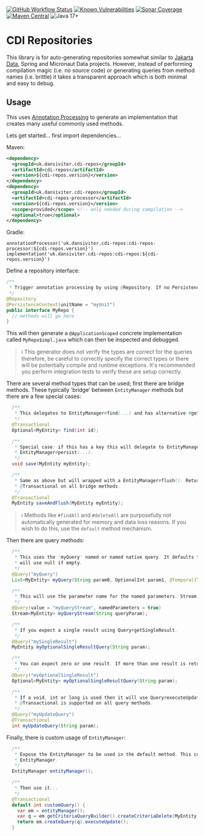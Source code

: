 [![GitHub Workflow Status](https://img.shields.io/github/actions/workflow/status/dansiviter/cdi-repos/deploy.yaml?style=flat-square)](https://github.com/dansiviter/cdi-repos/actions/workflows/deploy.yaml) [![Known Vulnerabilities](https://snyk.io/test/github/dansiviter/cdi-repos/badge.svg?style=flat-square)](https://snyk.io/test/github/dansiviter/cdi-repos) [![Sonar Coverage](https://img.shields.io/sonar/coverage/dansiviter_cdi-repos?server=https%3A%2F%2Fsonarcloud.io&style=flat-square)](https://sonarcloud.io/dashboard?id=dansiviter_cdi-repos) [![Maven Central](https://img.shields.io/maven-central/v/uk.dansiviter.cdi-repos/cdi-repos-project?style=flat-square)](https://search.maven.org/artifact/uk.dansiviter.cdi-repos/cdi-repos-project) ![Java 17+](https://img.shields.io/badge/-Java%2017%2B-informational?style=flat-square)


# CDI Repositories #

This library is for auto-generating repositories somewhat similar to [Jakarta Data](/jakartaee/data), Spring and Micronaut Data projects. However, instead of performing compilation magic (i.e. no source code) or generating queries from method names (i.e. brittle) it takes a transparent approach which is both minimal and easy to debug.


## Usage ##

This uses [Annotation Processing](https://docs.oracle.com/en/java/javase/11/docs/api/java.compiler/javax/annotation/processing/package-summary.html) to generate an implementation that creates many useful commonly used methods.


Lets get started... first import dependencies...

Maven:
```xml
<dependency>
  <groupId>uk.dansiviter.cdi-repos</groupId>
  <artifactId>cdi-repos</artifactId>
  <version>${cdi-repos.version}</version>
</dependency>
<dependency>
  <groupId>uk.dansiviter.cdi-repos</groupId>
  <artifactId>cdi-repos-processor</artifactId>
  <version>${cdi-repos.version}</version>
  <scope>provided</scope> <!-- only needed during compilation -->
  <optional>true</optional>
</dependency>
```

Gradle:
```
annotationProcessor('uk.dansiviter.cdi-repos:cdi-repos-processor:${cdi-repos.version}')
implementation('uk.dansiviter.cdi-repos:cdi-repos:${cdi-repos.version}')
```

Define a repository interface:
```java
/**
 * Trigger annotation processing by using @Repository. If no PersistenceContext is defined it will use a default value.
 */
@Repository
@PersistenceContext(unitName = "myUnit")
public interface MyRepo {
  // methods will go here
}
```

This will then generate a `@ApplicationScoped` concrete implementation called `MyRepo$impl.java` which can then be inspected and debugged.

> :information_source: This generator does not verify the types are correct for the queries therefore, be careful to correctly specify the correct types or there will be potentially compile and runtime exceptions. It's recommended you perform integration tests to verify these are setup correctly.

There are several method types that can be used; first there are bridge methods. These typically 'bridge' between `EntityManager` methods but there are a few special cases:
```java
  /**
   * This delegates to EntityManager#find(...) and has alternative #get(...), Optionals on return are supported.
   */
  @Transactional
  Optional<MyEntity> find(int id);

  /**
   * Special case: if this has a key this will delegate to EntityManager#merge(...), if not
   * EntityManager#persist(...).
   */
  void save(MyEntity myEntity);

  /**
   * Same as above but will wrapped with a EntityManager#flush(). Returning the entity is supported as is
   * @Transactional on all bridge methods.
   */
  @Transactional
  MyEntity saveAndFlush(MyEntity myEntity);
```

> :information_source: Methods like `#findAll` and `#deleteAll` are purposefully not automatically generated for memory and data loss reasons. If you wish to do this, use the `default` method mechanism.

Then there are query methods:
```java
  /**
   * This uses the 'myQuery' named or named native query. It defaults to positional parameters. Optionals
   * will use null if empty.
   */
  @Query("myQuery")
  List<MyEntity> myQuery(String param0, OptionalInt param1, @Temporal(TemporalType.TIMESTAMP) Calendar param2);

  /**
   * This will use the parameter name for the named parameters. Stream results are supported.
   */
  @Query(value = "myQueryStream", namedParameters = true)
  Stream<MyEntity> myQueryStream(String queryParam);

  /**
   * If you expect a single result using Query#getSingleResult.
   */
  @Query("mySingleResult")
  MyEntity myOptionalSingleResultQuery(String param);

  /**
   * You can expect zero or one result. If more than one result is returned NonUniqueResultException will be thrown.
   */
  @Query("myOptionalSingleResult")
  Optional<MyEntity> myOptionalSingleResultQuery(String param);

  /**
   * If a void, int or long is used then it will use Query#executeUpdate and return the result if possible.
   * @Transactional is supported on all query methods.
   */
  @Query("myUpdateQuery")
  @Transactional
  int myUpdateQuery(String param);
```

Finally, there is custom usage of `EntityManager`:

```java
  /**
   * Expose the EntityManager to be used in the default method. This could be named anything as long as it returns
   * EntityManager.
   */
  EntityManager entityManager();

  /**
   * Then use it...
   */
  @Transactional
  default int customQuery() {
    var em = entityManager();
    var q = em.getCriteriaQueryBuilder().createCriteriaDelete(MyEntity.class);
    return em.createQuery(q).executeUpdate();
  }
```
